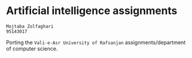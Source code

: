 # Artificial intelligence assignments

    Mojtaba Zolfaghari
    95143017

Porting the `Vali-e-Asr University of Rafsanjan` assignments/department of computer science.
